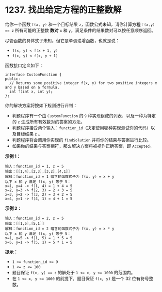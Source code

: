 # 1237. 找出给定方程的正整数解

给你一个函数 `f(x, y)` 和一个目标结果 `z`，函数公式未知，请你计算方程 `f(x,y) == z` 所有可能的正整数 **数对** `x` 和 `y`。满足条件的结果数对可以按任意顺序返回。

尽管函数的具体式子未知，但它是单调递增函数，也就是说：

- `f(x, y) < f(x + 1, y)`
- `f(x, y) < f(x, y + 1)`

函数接口定义如下：

```()
interface CustomFunction {
public:
  // Returns some positive integer f(x, y) for two positive integers x and y based on a formula.
  int f(int x, int y);
};
```

你的解决方案将按如下规则进行评判：

- 判题程序有一个由 `CustomFunction` 的 `9` 种实现组成的列表，以及一种为特定的 `z` 生成所有有效数对的答案的方法。
- 判题程序接受两个输入：`function_id`（决定使用哪种实现测试你的代码）以及目标结果 `z` 。
- 判题程序将会调用你实现的 `findSolution` 并将你的结果与答案进行比较。
- 如果你的结果与答案相符，那么解决方案将被视作正确答案，即 `Accepted`。

**示例 1：**

```()
输入：function_id = 1, z = 5
输出：[[1,4],[2,3],[3,2],[4,1]]
解释：function_id = 1 暗含的函数式子为 f(x, y) = x + y
以下 x 和 y 满足 f(x, y) 等于 5：
x=1, y=4 -> f(1, 4) = 1 + 4 = 5
x=2, y=3 -> f(2, 3) = 2 + 3 = 5
x=3, y=2 -> f(3, 2) = 3 + 2 = 5
x=4, y=1 -> f(4, 1) = 4 + 1 = 5
```

**示例 2：**

```()
输入：function_id = 2, z = 5
输出：[[1,5],[5,1]]
解释：function_id = 2 暗含的函数式子为 f(x, y) = x * y
以下 x 和 y 满足 f(x, y) 等于 5：
x=1, y=5 -> f(1, 5) = 1 * 5 = 5
x=5, y=1 -> f(5, 1) = 5 * 1 = 5
```

**提示：**

- `1 <= function_id <= 9`
- `1 <= z <= 100`
- 题目保证 `f(x, y) == z` 的解处于 `1 <= x, y <= 1000` 的范围内。
- 在 `1 <= x, y <= 1000` 的前提下，题目保证 `f(x, y)` 是一个 32 位有符号整数。
